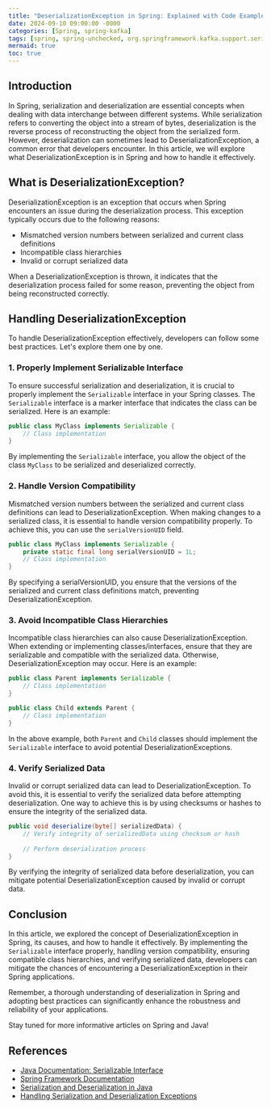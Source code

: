 ```yaml
---
title: "DeserializationException in Spring: Explained with Code Examples"
date: 2024-09-10 09:00:00 -0000
categories: [Spring, spring-kafka]
tags: [spring, spring-unchecked, org.springframework.kafka.support.serializer]
mermaid: true
toc: true
---
```



## Introduction

In Spring, serialization and deserialization are essential concepts when dealing with data interchange between different systems. While serialization refers to converting the object into a stream of bytes, deserialization is the reverse process of reconstructing the object from the serialized form. However, deserialization can sometimes lead to DeserializationException, a common error that developers encounter. In this article, we will explore what DeserializationException is in Spring and how to handle it effectively.

## What is DeserializationException?

DeserializationException is an exception that occurs when Spring encounters an issue during the deserialization process. This exception typically occurs due to the following reasons:

- Mismatched version numbers between serialized and current class definitions
- Incompatible class hierarchies
- Invalid or corrupt serialized data

When a DeserializationException is thrown, it indicates that the deserialization process failed for some reason, preventing the object from being reconstructed correctly.

## Handling DeserializationException

To handle DeserializationException effectively, developers can follow some best practices. Let's explore them one by one.

### 1. Properly Implement Serializable Interface

To ensure successful serialization and deserialization, it is crucial to properly implement the `Serializable` interface in your Spring classes. The `Serializable` interface is a marker interface that indicates the class can be serialized. Here is an example:

```java
public class MyClass implements Serializable {
    // Class implementation
}
```

By implementing the `Serializable` interface, you allow the object of the class `MyClass` to be serialized and deserialized correctly.

### 2. Handle Version Compatibility

Mismatched version numbers between the serialized and current class definitions can lead to DeserializationException. When making changes to a serialized class, it is essential to handle version compatibility properly. To achieve this, you can use the `serialVersionUID` field. 

```java
public class MyClass implements Serializable {
    private static final long serialVersionUID = 1L;
    // Class implementation
}
```

By specifying a serialVersionUID, you ensure that the versions of the serialized and current class definitions match, preventing DeserializationException.

### 3. Avoid Incompatible Class Hierarchies

Incompatible class hierarchies can also cause DeserializationException. When extending or implementing classes/interfaces, ensure that they are serializable and compatible with the serialized data. Otherwise, DeserializationException may occur. Here is an example:

```java
public class Parent implements Serializable {
    // Class implementation
}

public class Child extends Parent {
    // Class implementation
}
```

In the above example, both `Parent` and `Child` classes should implement the `Serializable` interface to avoid potential DeserializationExceptions.

### 4. Verify Serialized Data

Invalid or corrupt serialized data can lead to DeserializationException. To avoid this, it is essential to verify the serialized data before attempting deserialization. One way to achieve this is by using checksums or hashes to ensure the integrity of the serialized data.

```java
public void deserialize(byte[] serializedData) {
    // Verify integrity of serializedData using checksum or hash
    
    // Perform deserialization process
}
```

By verifying the integrity of serialized data before deserialization, you can mitigate potential DeserializationException caused by invalid or corrupt data.

## Conclusion

In this article, we explored the concept of DeserializationException in Spring, its causes, and how to handle it effectively. By implementing the `Serializable` interface properly, handling version compatibility, ensuring compatible class hierarchies, and verifying serialized data, developers can mitigate the chances of encountering a DeserializationException in their Spring applications.

Remember, a thorough understanding of deserialization in Spring and adopting best practices can significantly enhance the robustness and reliability of your applications.

Stay tuned for more informative articles on Spring and Java!

## References

- [Java Documentation: Serializable Interface](https://docs.oracle.com/en/java/javase/11/docs/api/java.base/java/io/Serializable.html)
- [Spring Framework Documentation](https://docs.spring.io/spring-framework/docs/current/reference/html/)
- [Serialization and Deserialization in Java](https://www.baeldung.com/java-serialization-deserialization)
- [Handling Serialization and Deserialization Exceptions](https://blog.goyello.com/2019/05/24/handling-serialization-and-deserialization-with-spark/)
